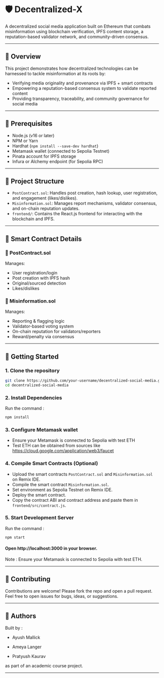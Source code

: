 # 🛡️ Decentralized-X

A decentralized social media application built on Ethereum that combats misinformation using blockchain verification, IPFS content storage, a reputation-based validator network, and community-driven consensus.

---

## 📌 Overview

This project demonstrates how decentralized technologies can be harnessed to tackle misinformation at its roots by:

- Verifying media originality and provenance via IPFS + smart contracts
- Empowering a reputation-based consensus system to validate reported content
- Providing transparency, traceability, and community governance for social media

---

## 🔧 Prerequisites

- Node.js (v16 or later)
- NPM or Yarn
- Hardhat (`npm install --save-dev hardhat`)
- Metamask wallet (connected to Sepolia Testnet)
- Pinata account for IPFS storage
- Infura or Alchemy endpoint (for Sepolia RPC)

---

## 📁 Project Structure

- `PostContract.sol`: Handles post creation, hash lookup, user registration, and engagement (likes/dislikes).
- `Misinformation.sol`: Manages report mechanisms, validator consensus, and on-chain reputation updates.
- `frontend/`: Contains the React.js frontend for interacting with the blockchain and IPFS.

---

## 🔐 Smart Contract Details

### 📝 PostContract.sol

Manages:

- User registration/login
- Post creation with IPFS hash
- Original/sourced detection
- Likes/dislikes

### 🚨 Misinformation.sol

Manages:

- Reporting & flagging logic
- Validator-based voting system
- On-chain reputation for validators/reporters
- Reward/penalty via consensus

---

## 🚀 Getting Started

### 1. Clone the repository

```bash
git clone https://github.com/your-username/decentralized-social-media.git
cd decentralized-social-media
```

### 2. Install Dependencies

Run the command :

```bash
npm install
```

### 3. Configure Metamask wallet

- Ensure your Metamask is connected to Sepolia with test ETH
- Test ETH can be obtained from sources like https://cloud.google.com/application/web3/faucet

### 4. Compile Smart Contracts (Optional)

- Upload the smart contracts `PostContract.sol` and `Misinformation.sol` on Remix IDE.
- Compile the smart contract `Misinformation.sol`.
- Set environment as Sepolia Testnet on Remix IDE.
- Deploy the smart contract.
- Copy the contract ABI and contract address and paste them in `frontend/src/contract.js`.

### 5. Start Development Server

Run the command :

```bash
npm start
```

#### Open http://localhost:3000 in your browser.

Note : Ensure your Metamask is connected to Sepolia with test ETH.

---

## 🤝 Contributing

Contributions are welcome! Please fork the repo and open a pull request. Feel free to open issues for bugs, ideas, or suggestions.

---

## 🧠 Authors

Built by :

- Ayush Mallick

- Ameya Langer

- Pratyush Kaurav

as part of an academic course project.

---
